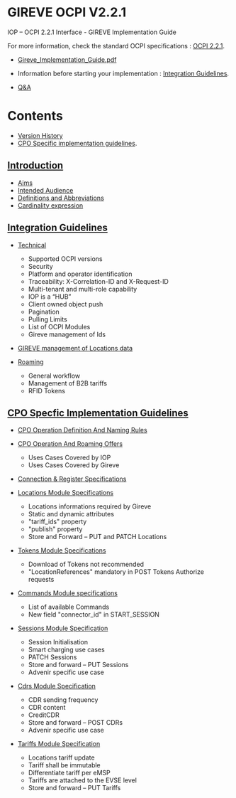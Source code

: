 # GIREVE OCPI V2.2.1
IOP – OCPI 2.2.1 Interface - GIREVE Implementation Guide

For more information, check the standard OCPI specifications : [OCPI 2.2.1](https://github.com/ocpi/ocpi/tree/release-2.2.1-bugfixes?tab=readme-ov-file).

- [Gireve_Implementation_Guide.pdf](https://)

- Information before starting your implementation : [Integration Guidelines](integration_guidelines.md).
- [Q&A](q&a.md)

# Contents
- [Version History](version_history.md)
- [CPO Specific implementation guidelines](cpo_edits.md).

## [Introduction](introduction.md)
*  [Aims](introduction.md#aims)
*  [Intended Audience](introduction.md#intended-audience)
*  [Definitions and Abbreviations](introduction.md#definitions-and-abbreviations)
*  [Cardinality expression](introduction.md#cardinality-expression)
  
## [Integration Guidelines](integration_guidelines.md)
* [Technical](integration_guidelines.md#technical)
  - Supported OCPI versions
  - Security
  - Platform and operator identification
  - Traceability: X-Correlation-ID and X-Request-ID
  - Multi-tenant and multi-role capability
  - IOP is a “HUB”
  - Client owned object push
  - Pagination
  - Pulling Limits
  - List of OCPI Modules
  - Gireve management of Ids
    
* [GIREVE management of Locations data](integration_guidelines.md#gireve-management-of-locations-data)
* [Roaming](integration_guidelines.md#roaming)
  - General workflow
  - Management of B2B tariffs
  - RFID Tokens

## [CPO Specfic Implementation Guidelines](cpo_edits.md)
* [CPO Operation Definition And Naming Rules](definiton_roaming_uses_cases.md/#cpo-operation-definition-and-naming-rules)
* [CPO Operation And Roaming Offers](definiton_roaming_uses_cases.md/#cpo-operation-and-roaming-offers)
  - Uses Cases Covered by IOP
  - Uses Cases Covered by Gireve  
* [Connection & Register Specifications](cpo_registration.md)

* [Locations Module Specifications](cpo_locations.md)
  - Locations informations required by Gireve
  - Static and dynamic attributes
  - "tariff_ids" property
  - "publish" property
  - Store and Forward – PUT and PATCH Locations
  
* [Tokens Module Specifications](cpo_tokens.md)
  - Download of Tokens not recommended
  - "LocationReferences" mandatory in POST Tokens Authorize requests
    
* [Commands Module specifications](cpo_commands.md)
  - List of available Commands
  - New field "connector_id" in START_SESSION
    
* [Sessions Module Specification](cpo_sessions.md)
  - Session Initialisation
  - Smart charging use cases
  - PATCH Sessions
  - Store and forward – PUT Sessions
  - Advenir specific use case
    
* [Cdrs Module Specification](cpo_cdrs.md)
  - CDR sending frequency
  - CDR content
  - CreditCDR
  - Store and forward – POST CDRs
  - Advenir specific use case
    
* [Tariffs Module Specification](cpo_tariffs.md)
  - Locations tariff update
  - Tariff shall be immutable
  - Differentiate tariff per eMSP
  - Tariffs are attached to the EVSE level
  - Store and forward – PUT Tariffs



